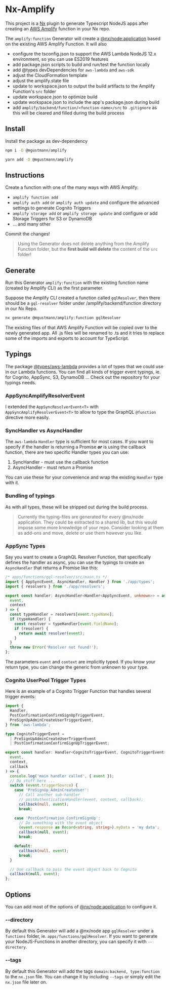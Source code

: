 # Nx-Amplify

This project is a [Nx](https://nx.dev) plugin to generate Typescript NodeJS apps after creating an [AWS Amplify](https://aws.amazon.com/de/amplify/) function in your Nx repo.

The `amplify:function` Generator will create a [@nx/node:application](https://nx.dev/latest/angular/plugins/node/generators/application) based on the existing AWS Amplify Function. It will also

- configure the tsconfig.json to support the AWS Lambda NodeJS 12.x environment, so you can use ES2019 features
- add package.json scripts to build and run/test the function locally
- add @types devDependencies for `aws-lambda` and `aws-sdk`
- adjust the CloudFormation template
- adjust the amplify.state file
- update to workspace.json to output the build artifacts to the Amplify Function's `src` folder
- update workspace.json to optimize build
- update workspace.json to include the app's package.json during build
- add `amplify/backend/function/<function-name>/src` to `.gitignore` as this will be cleared and filled during the build process

## Install

Install the package as dev-dependency

```sh
npm i -D @mgustmann/amplify
```

```sh
yarn add -D @mgustmann/amplify
```

## Instructions

Create a function with one of the many ways with AWS Amplify:

- `amplify function add`
- `amplify auth add` or `amplify auth update` and configure the advanced settings to generate Cognito Triggers
- `amplify storage add` or `amplify storage update` and configure or add Storage Triggers for S3 or DynamoDB
- ... and many other

Commit the changes!

> Using the Generator does not delete anything from the Amplify Function folder, but the **first build will delete** the content of the `src` folder!

## Generate

Run this Generator `amplify:function` with the existing function name (created by Amplify CLI) as the first parameter.

Suppose the Amplify CLI created a function called `gqlResolver`, then there should be a `gql-resolver` folder under /amplify/backend/function directory in our Nx Repo.

```sh
nx generate @mgustmann/amplify:function gqlResolver
```

The existing files of that AWS Amplify Function will be copied over to the newly generated app. All .js files will be renamed to .ts and it tries to replace some of the imports and exports to account for TypeScript.

## Typings

The package [@types/aws-lambda](https://github.com/DefinitelyTyped/DefinitelyTyped/tree/master/types/aws-lambda) provides a lot of types that we could use in our Lambda functions. You can find all kinds of trigger event typings, ie. for Cognito, AppSync, S3, DynamoDB ...
Check out the repository for your typings needs.

### AppSyncAmplifyResolverEvent

I extended the `AppSyncResolverEvent<T>` with `AppSyncAmplifyResolverEvent<T>` to allow to type the GraphQL `@function` directive more easily.

### SyncHandler vs AsyncHandler

The `aws-lambda` `Handler` type is sufficient for most cases. If you want to specify if the handler is returning a Promise **_or_** is using the callback function, there are two specific Handler types you can use:

1. SyncHandler - must use the callback function
2. AsyncHandler - must return a Promise

You can use these for your convenience and wrap the existing `Handler` type with it.

### Bundling of typings

As with all types, these will be stripped out during the build process.

> Currently the typing-files are generated for every @nx/node application. They could be extracted to a shared lib, but this would impose some more knowledge of your repo. Consider looking at them as add-ons and move, delete or use them however you like.

### AppSync Types

Say you want to create a GraphQL Resolver Function, that specifically defines the handler as async, you can use the typings to create an `AsyncHandler` that returns a Promise like this:

```ts
/* apps/functions/gql-resolver/src/main.ts */
import { AppSyncEvent, AsyncHandler, Handler } from './app/types';
import { resolvers } from './app/resolvers';

export const handler: AsyncHandler<Handler<AppSyncEvent, unknown>> = async (
  event,
  context
) => {
  const typeHandler = resolvers[event.typeName];
  if (typeHandler) {
    const resolver = typeHandler[event.fieldName];
    if (resolver) {
      return await resolver(event);
    }
  }
  throw new Error('Resolver not found!');
};
```

The parameters `event` and `context` are implicitly typed. If you know your return type, you can change the generic from unknown to your type.

### Cognito UserPool Trigger Types

Here is an example of a Cognito Trigger Function that handles several trigger events:

```ts
import {
  Handler,
  PostConfirmationConfirmSignUpTriggerEvent,
  PreSignUpAdminCreateUserTriggerEvent,
} from 'aws-lambda';

type CognitoTriggerEvent =
  | PreSignUpAdminCreateUserTriggerEvent
  | PostConfirmationConfirmSignUpTriggerEvent;

export const handler: Handler<CognitoTriggerEvent, CognitoTriggerEvent> = (
  event,
  context,
  callback
) => {
  console.log('main handler called', { event });
  // Do stuff here ...
  switch (event.triggerSource) {
    case 'PreSignUp_AdminCreateUser':
      // Call another sub-handler
      // postAuthenticationHandler(event, context, callback);
      callback(null, event);
      break;

    case 'PostConfirmation_ConfirmSignUp':
      // Do something with the event object
      (event.response as Record<string, string>).myData = 'my data';
      callback(null, event);
      break;

    default:
      callback(null, event);
      break;
  }

  // Use callback to pass the event object back to Cognito
  callback(null, event);
};
```

## Options

You can add most of the options of [@nx/node:application](https://nx.dev/latest/angular/plugins/node/generators/application) to configure it.

### --directory

By default this Generator will add a @nx/node app `gqlResolver` under a `functions` folder, ie. `apps/functions/gqlResolver`. If you want to generate your NodeJS-Functions in another directory, you can specify it with `--directory`.

### --tags

By default this Generator will add the tags `domain:backend, type:function` to the `nx.json` file. You can change it by including `--tags` or simply edit the `nx.json` file later on.
